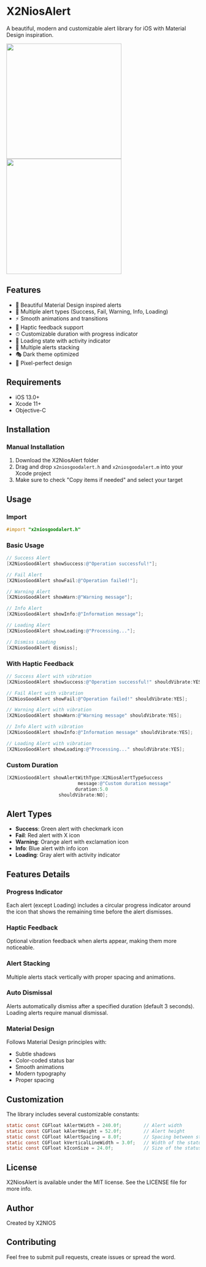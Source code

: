# X2NiosAlert

A beautiful, modern and customizable alert library for iOS with Material Design inspiration.

<p float="left">
  <img src="https://raw.githubusercontent.com/x2niosvn/X2NIOS-GoodAlert-Objective-C/refs/heads/main/screenshots/Simulator%20Screenshot%20-%20iPhone%20SE%20(3rd%20generation)%20-%202025-07-25%20at%2006.38.53.png" width="300" />
  <img src="https://raw.githubusercontent.com/x2niosvn/X2NIOS-GoodAlert-Objective-C/refs/heads/main/screenshots/Simulator%20Screenshot%20-%20iPhone%20SE%20(3rd%20generation)%20-%202025-07-25%20at%2006.38.58.png" width="300" />
</p>

## Features

- 🎨 Beautiful Material Design inspired alerts
- 🌈 Multiple alert types (Success, Fail, Warning, Info, Loading)
- ⚡️ Smooth animations and transitions
- 📱 Haptic feedback support
- ⏱ Customizable duration with progress indicator
- 🔄 Loading state with activity indicator
- 🎯 Multiple alerts stacking
- 🎭 Dark theme optimized
- 📐 Pixel-perfect design

## Requirements

- iOS 13.0+
- Xcode 11+
- Objective-C

## Installation

### Manual Installation

1. Download the X2NiosAlert folder
2. Drag and drop `x2niosgoodalert.h` and `x2niosgoodalert.m` into your Xcode project
3. Make sure to check "Copy items if needed" and select your target

## Usage

### Import

```objective-c
#import "x2niosgoodalert.h"
```

### Basic Usage

```objective-c
// Success Alert
[X2NiosGoodAlert showSuccess:@"Operation successful!"];

// Fail Alert
[X2NiosGoodAlert showFail:@"Operation failed!"];

// Warning Alert
[X2NiosGoodAlert showWarn:@"Warning message"];

// Info Alert
[X2NiosGoodAlert showInfo:@"Information message"];

// Loading Alert
[X2NiosGoodAlert showLoading:@"Processing..."];

// Dismiss Loading
[X2NiosGoodAlert dismiss];
```

### With Haptic Feedback

```objective-c
// Success Alert with vibration
[X2NiosGoodAlert showSuccess:@"Operation successful!" shouldVibrate:YES];

// Fail Alert with vibration
[X2NiosGoodAlert showFail:@"Operation failed!" shouldVibrate:YES];

// Warning Alert with vibration
[X2NiosGoodAlert showWarn:@"Warning message" shouldVibrate:YES];

// Info Alert with vibration
[X2NiosGoodAlert showInfo:@"Information message" shouldVibrate:YES];

// Loading Alert with vibration
[X2NiosGoodAlert showLoading:@"Processing..." shouldVibrate:YES];
```

### Custom Duration

```objective-c
[X2NiosGoodAlert showAlertWithType:X2NiosAlertTypeSuccess 
                          message:@"Custom duration message" 
                         duration:5.0 
                   shouldVibrate:NO];
```

## Alert Types

- **Success**: Green alert with checkmark icon
- **Fail**: Red alert with X icon
- **Warning**: Orange alert with exclamation icon
- **Info**: Blue alert with info icon
- **Loading**: Gray alert with activity indicator

## Features Details

### Progress Indicator
Each alert (except Loading) includes a circular progress indicator around the icon that shows the remaining time before the alert dismisses.

### Haptic Feedback
Optional vibration feedback when alerts appear, making them more noticeable.

### Alert Stacking
Multiple alerts stack vertically with proper spacing and animations.

### Auto Dismissal
Alerts automatically dismiss after a specified duration (default 3 seconds). Loading alerts require manual dismissal.

### Material Design
Follows Material Design principles with:
- Subtle shadows
- Color-coded status bar
- Smooth animations
- Modern typography
- Proper spacing

## Customization

The library includes several customizable constants:

```objective-c
static const CGFloat kAlertWidth = 240.0f;        // Alert width
static const CGFloat kAlertHeight = 52.0f;        // Alert height
static const CGFloat kAlertSpacing = 8.0f;        // Spacing between stacked alerts
static const CGFloat kVerticalLineWidth = 3.0f;   // Width of the status line
static const CGFloat kIconSize = 24.0f;           // Size of the status icon
```

## License

X2NiosAlert is available under the MIT license. See the LICENSE file for more info.

## Author

Created by X2NIOS

## Contributing

Feel free to submit pull requests, create issues or spread the word. 
